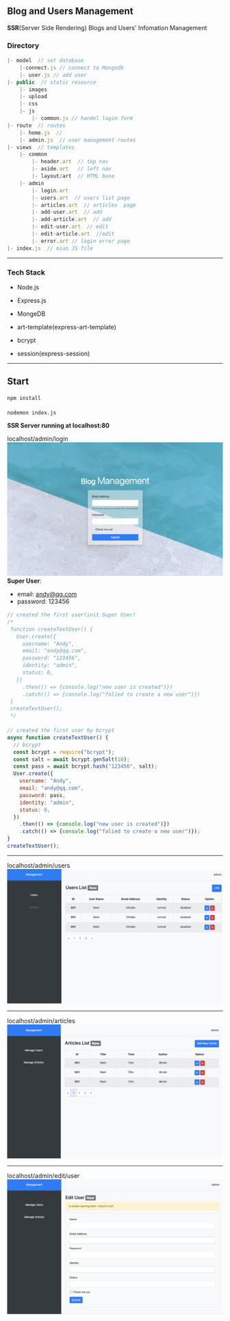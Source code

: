 ## Blog and Users Management

**SSR**(Server Side Rendering) Blogs and Users' Infomation Management

### Directory

```js
|- model  // set database
    |-connect.js // connect to Mongodb
    |- user.js // add user
|- public  // static resource
    |- images
    |- upload
    |- css
    |- js
        |- common.js // handel login form
|- route  // routes
    |- home.js  //
    |- admin.js  // user management routes
|- views  // templates
    |- common
        |- header.art  // top nav
        |- aside.art   // left nav
        |- layout/art  // HTML bone
    |- admin
        |- login.art
        |- users.art  // users list page
        |- articles.art  // articles  page
        |- add-user.art  // add
        |- add-article.art  // add
        |- edit-user.art  // edit
        |- edit-article.art  //edit
        |- error.art // login error page
|- index.js  // mian JS file
```

---

### Tech Stack

- Node.js

- Express.js

- MongeDB

- art-template(express-art-template)

- bcrypt

- session(express-session)

---

## Start
```bash
npm install 

nodemon index.js
```

**SSR Server running at localhost:80**


localhost/admin/login
![](./public/images/01.png)
**Super User**: 
- email: andy@qq.com 
- password: 123456

```js
// created the first user(init Super User)
/*
 function createTextUser() {
   User.create({
     username: "Andy",
     email: "andy@qq.com",
     password: "123456",
     identity: "admin",
     status: 0,
   })
     .then(() => {console.log("new user is created")})
     .catch(() => {console.log("falied to create a new user")})
 }
 createTextUser();
 */

// created the first user by bcrypt
async function createTextUser() {
  // bcrypt
  const bcrypt = require("bcrypt");
  const salt = await bcrypt.genSalt(10);
  const pass = await bcrypt.hash("123456", salt);
  User.create({
    username: "Andy",
    email: "andy@qq.com",
    password: pass,
    identity: "admin",
    status: 0,
  })
    .then(() => {console.log("new user is created")})
    .catch(() => {console.log("falied to create a new user")});
}
createTextUser();
```

---

localhost/admin/users
![](./public/images/02.png)

---

localhost/admin/articles
![](./public/images/03.png)

---

localhost/admin/edit/user
![](./public/images/06.png)
